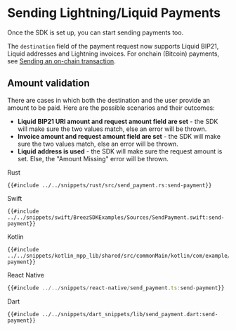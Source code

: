 # Sending Lightning/Liquid Payments

Once the SDK is set up, you can start sending payments too.


The `destination` field of the payment request now supports Liquid BIP21, Liquid addresses and Lightning invoices. For onchain (Bitcoin) payments, see [Sending an on-chain transaction](pay_onchain.md).

## Amount validation

There are cases in which both the destination and the user provide an amount to be paid. Here are the possible scenarios and their outcomes:
- **Liquid BIP21 URI amount and request amount field are set** - the SDK will make sure the two values match, else an error will be thrown.
- **Invoice amount and request amount field are set** - the SDK will make sure the two values match, else an error will be thrown.
- **Liquid address is used** - the SDK will make sure the request amount is set. Else, the "Amount Missing" error will be thrown.

<custom-tabs category="lang">
<div slot="title">Rust</div>
<section>

```rust,ignore
{{#include ../../snippets/rust/src/send_payment.rs:send-payment}}
```
</section>

<div slot="title">Swift</div>
<section>

```swift,ignore
{{#include ../../snippets/swift/BreezSDKExamples/Sources/SendPayment.swift:send-payment}}
```
</section>

<div slot="title">Kotlin</div>
<section>

```kotlin,ignore
{{#include ../../snippets/kotlin_mpp_lib/shared/src/commonMain/kotlin/com/example/kotlinmpplib/SendPayment.kt:send-payment}}
```
</section>

<div slot="title">React Native</div>
<section>

```typescript
{{#include ../../snippets/react-native/send_payment.ts:send-payment}}
```
</section>

<div slot="title">Dart</div>
<section>

```dart,ignore
{{#include ../../snippets/dart_snippets/lib/send_payment.dart:send-payment}}
```
</section>
</custom-tabs>
